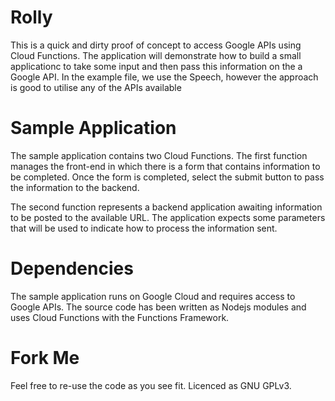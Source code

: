 # Rolly

This is a quick and dirty proof of concept to access Google APIs using Cloud Functions.
The application will demonstrate how to build a small applicationc to take some input and then
pass this information on the a Google API. In the example file, we use the Speech, however
the approach is good to utilise any of the APIs available

# Sample Application

The sample application contains two Cloud Functions. The first function manages the front-end in 
which there is a form that contains information to be completed. Once the form is completed, select
the submit button to pass the information to the backend.

The second function represents a backend application awaiting information to be posted to the available
URL. The application expects some parameters that will be used to indicate how to process the
information sent.


# Dependencies

The sample application runs on Google Cloud and requires access to Google APIs. The source code has 
been written as Nodejs modules and uses Cloud Functions with the Functions Framework.

# Fork Me

Feel free to re-use the code as you see fit. Licenced as GNU GPLv3.
